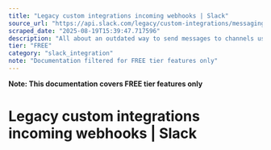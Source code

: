 ```yaml
---
title: "Legacy custom integrations incoming webhooks | Slack"
source_url: "https://api.slack.com/legacy/custom-integrations/messaging/webhooks#additional-limitations"
scraped_date: "2025-08-19T15:39:47.717596"
description: "All about an outdated way to send messages to channels using approaches now actively discouraged."
tier: "FREE"
category: "slack_integration"
note: "Documentation filtered for FREE tier features only"
---
```

**Note: This documentation covers FREE tier features only**

# Legacy custom integrations incoming webhooks | Slack

